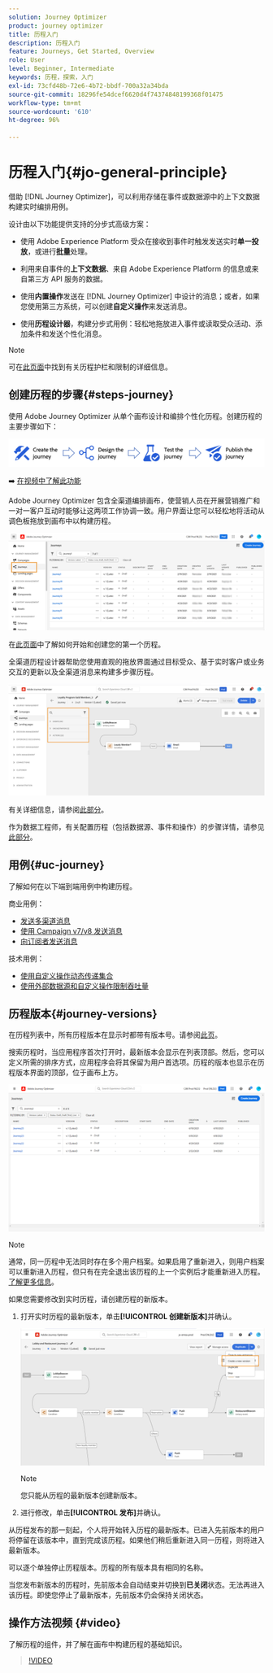 ```yaml
---
solution: Journey Optimizer
product: journey optimizer
title: 历程入门
description: 历程入门
feature: Journeys, Get Started, Overview
role: User
level: Beginner, Intermediate
keywords: 历程，探索，入门
exl-id: 73cfd48b-72e6-4b72-bbdf-700a32a34bda
source-git-commit: 18296fe54dcef6620d4f74374848199368f01475
workflow-type: tm+mt
source-wordcount: '610'
ht-degree: 96%

---
```



# 历程入门{#jo-general-principle}

借助 [!DNL Journey Optimizer]，可以利用存储在事件或数据源中的上下文数据构建实时编排用例。

设计由以下功能提供支持的分步式高级方案：

* 使用 Adobe Experience Platform 受众在接收到事件时触发发送实时&#x200B;**单一投放**，或进行&#x200B;**批量**&#x200B;处理。

* 利用来自事件的&#x200B;**上下文数据**、来自 Adobe Experience Platform 的信息或来自第三方 API 服务的数据。

* 使用&#x200B;**内置操作**&#x200B;发送在 [!DNL Journey Optimizer] 中设计的消息；或者，如果您使用第三方系统，可以创建&#x200B;**自定义操作**&#x200B;来发送消息。

* 使用&#x200B;**历程设计器**，构建分步式用例：轻松地拖放进入事件或读取受众活动、添加条件和发送个性化消息。

>[!NOTE]
>
>可在[此页面](../start/guardrails.md)中找到有关历程护栏和限制的详细信息。

## 创建历程的步骤{#steps-journey}

使用 Adobe Journey Optimizer 从单个画布设计和编排个性化历程。创建历程的主要步骤如下：

![](assets/journey-creation-process.png)

➡️ [在视频中了解此功能](#video)

Adobe Journey Optimizer 包含全渠道编排画布，使营销人员在开展营销推广和一对一客户互动时能够让这两项工作协调一致。用户界面让您可以轻松地将活动从调色板拖放到画布中以构建历程。

![](assets/interface-journeys.png)

在[此页面](journey-gs.md)中了解如何开始和创建您的第一个历程。

全渠道历程设计器帮助您使用直观的拖放界面通过目标受众、基于实时客户或业务交互的更新以及全渠道消息来构建多步骤历程。

![](assets/journey38.png)

有关详细信息，请参阅[此部分](using-the-journey-designer.md)。

作为数据工程师，有关配置历程（包括数据源、事件和操作）的步骤详情，请参见[此部分](../configuration/about-data-sources-events-actions.md)。


## 用例{#uc-journey}

了解如何在以下端到端用例中构建历程。

商业用例：

* [发送多渠道消息](journeys-uc.md)
* [使用 Campaign v7/v8 发送消息](ajo-ac.md)
* [向订阅者发送消息](message-to-subscribers-uc.md)

技术用例：

* [使用自定义操作动态传递集合](collections.md)
* [使用外部数据源和自定义操作限制吞吐量](limit-throughput.md)

## 历程版本{#journey-versions}

在历程列表中，所有历程版本在显示时都带有版本号。请参阅[此页](../building-journeys/using-the-journey-designer.md)。

搜索历程时，当应用程序首次打开时，最新版本会显示在列表顶部。然后，您可以定义所需的排序方式，应用程序会将其保留为用户首选项。历程的版本也显示在历程版本界面的顶部，位于画布上方。

![](assets/journeyversions1.png)

>[!NOTE]
>
>通常，同一历程中无法同时存在多个用户档案。如果启用了重新进入，则用户档案可以重新进入历程，但只有在完全退出该历程的上一个实例后才能重新进入历程。 [了解更多信息](end-journey.md)。

如果您需要修改到实时历程，请创建历程的新版本。

1. 打开实时历程的最新版本，单击&#x200B;**[!UICONTROL 创建新版本]**&#x200B;并确认。

   ![](assets/journeyversions2.png)

   >[!NOTE]
   >
   >您只能从历程的最新版本创建新版本。

1. 进行修改，单击&#x200B;**[!UICONTROL 发布]**&#x200B;并确认。

从历程发布的那一刻起，个人将开始转入历程的最新版本。已进入先前版本的用户将停留在该版本中，直到完成该历程。如果他们稍后重新进入同一历程，则将进入最新版本。

可以逐个单独停止历程版本。历程的所有版本具有相同的名称。

当您发布新版本的历程时，先前版本会自动结束并切换到&#x200B;**已关闭**&#x200B;状态。无法再进入该历程。即使您停止了最新版本，先前版本仍会保持关闭状态。

## 操作方法视频 {#video}

了解历程的组件，并了解在画布中构建历程的基础知识。

>[!VIDEO](https://video.tv.adobe.com/v/3424996?quality=12)
